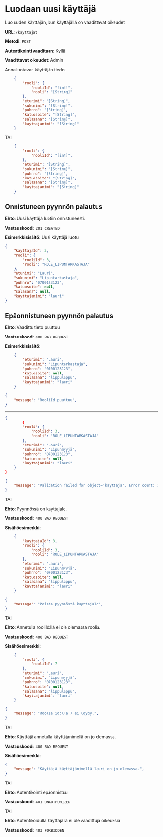 # Luodaan uusi käyttäjä

Luo uuden käyttäjän, kun käyttäjällä on vaadittavat oikeudet

**URL**: `/kayttajat`

**Metodi**: `POST`

__Autentikointi vaaditaan__: Kyllä

__Vaadittavat oikeudet__: Admin

Anna luotavan käyttäjän tiedot

```json
    {
        "rooli": {
            "rooliId": "[int]",
            "rooli": "[String]"
        },
        "etunimi": "[String]",
        "sukunimi": "[String]",
        "puhnro": "[String]",
        "katuosoite": "[String]",
        "salasana": "[String]",
        "kayttajanimi": "[String]"
    }
```

TAI

```json
    {
        "rooli": {
            "rooliId": "[int]",
        },
        "etunimi": "[String]",
        "sukunimi": "[String]",
        "puhnro": "[String]",
        "katuosoite": "[String]",
        "salasana": "[String]",
        "kayttajanimi": "[String]"
    }
```

## Onnistuneen pyynnön palautus

**Ehto**: Uusi käyttäjä luotiin onnistuneesti.

**Vastauskoodi**: `201 CREATED`

**Esimerkkisisältö**: Uusi käyttäjä luotu

```json
{
    "kayttajaId": 3,
    "rooli": {
        "rooliId": 3,
        "rooli": "ROLE_LIPUNTARKASTAJA"
    },
    "etunimi": "Lauri",
    "sukunimi": "Lipuntarkastaja",
    "puhnro": "0700123123",
    "katuosoite": null,
    "salasana": null,
    "kayttajanimi": "lauri"
}
```

## Epäonnistuneen pyynnön palautus

**Ehto**: Vaadittu tieto puuttuu

**Vastauskoodi**: `400 BAD REQUEST`

**Esimerkkisisältö**:

```json
    {
        "etunimi": "Lauri",
        "sukunimi": "Lipuntarkastaja",
        "puhnro": "0700123123",
        "katuosoite": null,
        "salasana": "lippulappu",
        "kayttajanimi": "lauri"
    }
```

```json
{
    "message": "RooliId puuttuu",
}
```
---
```json
{
        {
        "rooli": {
            "rooliId": 3,
            "rooli": "ROLE_LIPUNTARKASTAJA"
        },
        "etunimi": "Lauri",
        "sukunimi": "Lipunmyyjä",
        "puhnro": "0700123123",
        "katuosoite": null,
        "kayttajanimi": "lauri"
    }
}
```
```json
{
    "message": "Validation failed for object='kayttaja'. Error count: 1",
}
```

TAI

**Ehto**: Pyynnössä on kayttajaId.

**Vastauskoodi**: `400 BAD REQUEST`

**Sisältöesimerkki**:

```json
    {
        "kayttajaId": 3,
        "rooli": {
            "rooliId": 3,
            "rooli": "ROLE_LIPUNTARKASTAJA"
        },
        "etunimi": "Lauri",
        "sukunimi": "Lipunmyyjä",
        "puhnro": "0700123123",
        "katuosoite": null,
        "salasana": "lippulappu",
        "kayttajanimi": "lauri"
    }
```

```json
{
    "message": "Poista pyynnöstä kayttajaId",
}
```

TAI

**Ehto**: Annetulla rooliId:llä ei ole olemassa roolia.

**Vastauskoodi**: `400 BAD REQUEST`

**Sisältöesimerkki**:

```json
    {
        "rooli": {
            "rooliId": 7
        },
        "etunimi": "Lauri",
        "sukunimi": "Lipunmyyjä",
        "puhnro": "0700123123",
        "katuosoite": null,
        "salasana": "lippulappu",
        "kayttajanimi": "lauri"
    }
```

```json
{
    "message": "Roolia id:llä 7 ei löydy.",
}
```

TAI

**Ehto**: Käyttäjä annetulla käyttäjanimellä on jo olemassa.

**Vastauskoodi**: `400 BAD REQUEST`

**Sisältöesimerkki**:

```json
{
    "message": "Käyttäjä käyttäjänimellä lauri on jo olemassa.",
}
```

TAI

__Ehto__: Autentikointi epäonnistuu

__Vastauskoodi__: `401 UNAUTHORIZED`

TAI

__Ehto__: Autentikoidulla käyttäjällä ei ole vaadittuja oikeuksia

__Vastauskoodi__: `403 FORBIDDEN`

